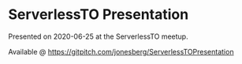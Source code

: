 # ServerlessTO Presentation

Presented on 2020-06-25 at the ServerlessTO meetup.

Available @ https://gitpitch.com/jonesberg/ServerlessTOPresentation
